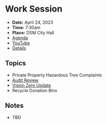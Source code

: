 # Work Session

- **Date:** April 24, 2023
- **Time:** 7:30am
- **Place:** DSM City Hall
- [Agenda](https://councildocs.dsm.city/agendas/2023/20230424CouncilWorkSession.pdf)
- [YouTube](https://youtube.com/live/tjNAX6NrMBA)
- [Details](https://www.dsm.city/citycouncil_detail_T60_R2405.php)

## Topics

- Private Property Hazardous Tree Complaints
- [Audit Review](https://www.dsm.city/document_center/City%20Clerk/Work%20Sessions/2023/Financial%20Audit%20Report.pdf)
- [Vision Zero Update](https://www.dsm.city/document_center/City%20Clerk/Work%20Sessions/2023/Vision%20Zero.pdf)
- Recycle Donation Bins

## Notes

- TBD

